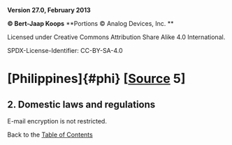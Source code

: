 **Version 27.0, February 2013**

**© Bert-Jaap Koops**
**Portions © Analog Devices, Inc. **  

Licensed under Creative Commons Attribution Share Alike 4.0 International.

SPDX-License-Identifier: CC-BY-SA-4.0

# [Philippines]{#phi} \[[Source](../sources.md) 5\]

## 2. Domestic laws and regulations  
E-mail encryption is not restricted.

Back to the [Table of Contents](index.md)
